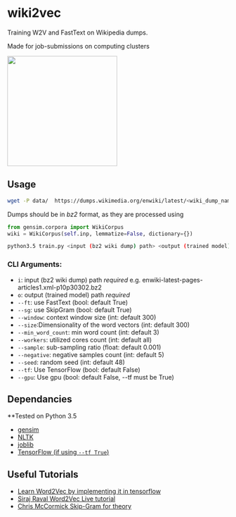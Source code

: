 # wiki2vec
<p>Training W2V and FastText on Wikipedia dumps.</p>
<p>Made for job-submissions on computing clusters</p>
<p><img src="https://upload.wikimedia.org/wikipedia/en/thumb/8/80/Wikipedia-logo-v2.svg/1122px-Wikipedia-logo-v2.svg.png" width=250></p>

## Usage

```bash
wget -P data/  https://dumps.wikimedia.org/enwiki/latest/<wiki_dump_name>
```

Dumps should be in _bz2_ format, as they are processed using

```python
from gensim.corpora import WikiCorpus
wiki = WikiCorpus(self.inp, lemmatize=False, dictionary={})
```

```bash
python3.5 train.py <input (bz2 wiki dump) path> <output (trained model) path>
```
### CLI Arguments:

- `i`: input (bz2 wiki dump) path *required* e.g. enwiki-latest-pages-articles1.xml-p10p30302.bz2
- `o`: output (trained model) path *required* 
- `--ft`: use FastText (bool: default True)
- `--sg`: use SkipGram (bool: default True)
- `--window`: context window size (int: default 300)
- `--size`:Dimensionality of the word vectors (int: default 300)
- `--min_word_count`: min word count (int: default 3)
- `--workers`: utilized cores count (int: default all)
- `--sample`: sub-sampling ratio (float: default 0.001)
- `--negative`: negative samples count (int: default 5)
- `--seed`: random seed (int: default 48)
- `--tf`: Use TensorFlow (bool: default False)
- `--gpu`: Use gpu (bool: default False, --tf must be True)


## Dependancies

**Tested on Python 3.5
- <a href="https://radimrehurek.com/gensim/"> gensim </a>
- <a href="https://www.nltk.org/"> NLTK </a>
- <a href="https://pythonhosted.org/joblib/"> joblib </a>
- <a href="https://www.tensorflow.org/"> TensorFlow (if using `--tf True`)</a>

## Useful Tutorials

- <a href="https://towardsdatascience.com/learn-word2vec-by-implementing-it-in-tensorflow-45641adaf2ac">Learn Word2Vec by implementing it in tensorflow</a>
- <a href="https://youtu.be/pY9EwZ02sXU">Siraj Raval Word2Vec Live tutorial</a>
- <a href="http://mccormickml.com/2016/04/19/word2vec-tutorial-the-skip-gram-model"> Chris McCormick Skip-Gram for theory </a>

